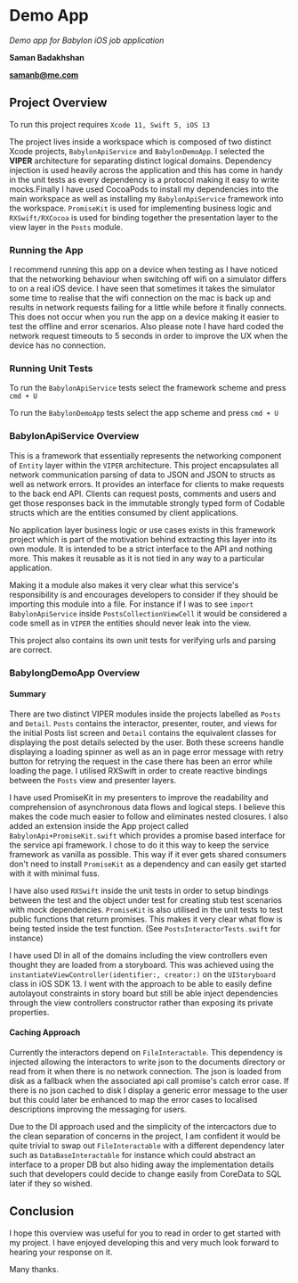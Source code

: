 # Demo App

*Demo app for Babylon iOS job application*

**Saman Badakhshan**

**samanb@me.com**

## Project Overview

To run this project requires `Xcode 11, Swift 5, iOS 13`

The project lives inside a workspace which is composed of two distinct Xcode projects, `BabylonApiService` and `BabylonDemoApp`. I selected the **VIPER** architecture for separating distinct logical domains. Dependency injection is used heavily across the application and this has come in handy in the unit tests as every dependency is a protocol making it easy to write mocks.Finally I have used CocoaPods to install my dependencies into the main workspace as well as installing my `BabylonApiService` framework into the workspace. `PromiseKit` is used for implementing business logic and `RXSwift/RXCocoa` is used for binding together the presentation layer to the view layer in the `Posts` module.

### Running the App

I recommend running this app on a device when testing as I have noticed that the networking behaviour when switching off wifi on a simulator differs to on a real iOS device. I have seen that sometimes it takes the simulator some time to realise that the wifi connection on the mac is back up and results in network requests failing for a little while before it finally connects. This does not occur when you run the app on a device making it easier to test the offline and error scenarios. Also please note I have hard coded the network request timeouts to 5 seconds in order to improve the UX when the device has no connection.

### Running Unit Tests

To run the `BabylonApiService` tests select the framework scheme and press `cmd + U`

To run the `BabylonDemoApp` tests select the app scheme and press `cmd + U`

### BabylonApiService Overview

This is a framework that essentially represents the networking component of `Entity` layer within the `VIPER` architecture. This project encapsulates all network communication parsing of data to JSON and JSON to structs as well as network errors. It provides an interface for clients to make requests to the back end API. Clients can request posts, comments and users and get those responses back in the immutable strongly typed form of Codable structs which are the entities consumed by client applications.

No application layer business logic or use cases exists in this framework project which is part of the motivation behind extracting this layer into its own module. It is intended to be a strict interface to the API and nothing more. This makes it reusable as it is not tied in any way to a particular application.  

Making it a module also makes it very clear what this service's responsibility is and encourages developers to consider if they should be importing this module into a file. For instance if I was to see `import BabylonApiService` inside `PostsCollectionViewCell` it would be considered a code smell as in `VIPER` the entities should never leak into the view.

This project also contains its own unit tests for verifying urls and parsing are correct.

### BabylongDemoApp Overview

#### Summary
There are two distinct VIPER modules inside the projects labelled as `Posts` and `Detail`. `Posts` contains the interactor, presenter, router, and views for the initial Posts list screen and `Detail` contains the equivalent classes for displaying the post details selected by the user. Both these screens handle displaying a loading spinner as well as an in page error message with retry button for retrying the request in the case there has been an error while loading the page. I utilised RXSwift in order to create reactive bindings between the `Posts` view and  presenter layers.  

I have used PromiseKit in my presenters to improve the readability and comprehension of asynchronous data flows and logical steps. I believe this makes the code much easier to follow and eliminates nested closures. I also added an extension inside the App project called `BabylonApi+PromiseKit.swift` which provides a promise based interface for the service api framework. I chose to do it this way to keep the service framework as vanilla as possible. This way if it ever gets shared consumers don't need to install `PromiseKit` as a dependency and can easily get started with it with minimal fuss.

I have also used `RXSwift` inside the unit tests in order to setup bindings between the test and the object under test for creating stub test scenarios with mock dependencies. `PromiseKit` is also utilised in the unit tests to test public functions that return promises. This makes it very clear what flow is being tested inside the test function. (See `PostsInteractorTests.swift` for instance)

I have used DI in all of the domains including the view controllers even thought they are loaded from a storyboard. This was achieved using the `instantiateViewController(identifier:, creator:)` on the `UIStoryboard` class in iOS SDK 13. I went with the approach to be able to easily define autolayout constraints in story board but still be able inject dependencies through the view controllers constructor rather than exposing its private properties.

#### Caching Approach
Currently the interactors depend on `FileInteractable`. This dependency is injected allowing the interactors to write json to the documents directory or read from it when there is no network connection. The json is loaded from disk as a fallback when the associated api call promise's catch error case. If there is no json cached to disk I display a generic error message to the user but this could later be enhanced to map the error cases to localised descriptions improving the messaging for users.

Due to the DI approach used and the simplicity of the intercactors due to the clean separation of concerns in the project, I am confident  it would be quite trivial to swap out `FileInteractable` with a different dependency later such as `DataBaseInteractable` for instance which could abstract an interface to a proper DB but also hiding away the implementation details such that developers could decide to change easily from CoreData to SQL later if they so wished.

## Conclusion

I hope this overview was useful for you to read in order to get started with my project. I have enjoyed developing this and very much look forward to hearing your response on it.

Many thanks.
